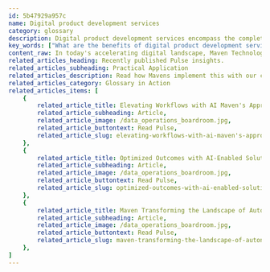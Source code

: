 ```yaml
---
id: 5b47929a957c
name: Digital product development services
category: glossary
description: Digital product development services encompass the complete process of bringing innovative user-centric digital solutions to life, from ideation and design through to rapid prototyping and market-ready deployment, enhancing user engagement and providing businesses with a competitive technological edge.
key_words: ["What are the benefits of digital product development services for businesses", "How digital product development enhances user experience", "What is the lifecycle of digital product development at Maven Technologies", "How does Maven Technologies address end-user needs in digital products", "What innovative technologies does Maven Technologies use in product development", "Why is speed of innovation important in digital product engineering", "How does rapid prototyping improve digital product development", "What strategies does Maven Technologies use to retain a competitive edge", "How to leverage technology for customized user experiences", "How do digital product development services impact business productivity."]
content_raw: In today's accelerating digital landscape, Maven Technologies offers a wide range of digital product development services that span the full lifecycle from concept to deployment. These services focus on understanding your end-users' needs and leveraging innovative technology solutions to address them, bolstering the overall user experience. Digital product development is a multifaceted process that involves envisioning, designing, prototyping, creating and delivering new digital avenues for user interaction. The primary aim is to engage users with a synchronized blend of aesthetics and utility. Maven's digital product development services place end-user needs at the core, designing products that align with their expectations and requirements. The intrinsic benefits of digital product development services lie in the speed of innovation. In the current business environment, where agility and swift response to market changes are pivotal, elaborative digital product engineering can often be exhaustive and time-consuming. Maven's digital product development services expedite prototype development, allowing quick user testing and validation. Maven understands that in an increasingly digital-first world, maintaining a dynamic and engaging user experience is key to retaining a competitive edge. With our proficient digital product development services, we enable businesses to harness the power of technology to deliver unique and customized user experiences. Our team of skilled professionals is dedicated to providing exceptional digital product development services, implementing state-of-the-art technologies, and driving measurable results. Trust Maven Technologies to guide your business through the complexities of digital product development and unlock new potentials in your technology strategy. Experience the business advantage of engaging with elite technology executed by rate professionals, and watch your productivity soar in the modern world. Invest in your future with Maven; we build and deliver value at scale to businesses of all sizes.
related_articles_heading: Recently published Pulse insights.
related_articles_subheading: Practical Application
related_articles_description: Read how Mavens implement this with our clients.
related_articles_category: Glossary in Action
related_articles_items: [
	{
		related_article_title: Elevating Workflows with AI Maven's Approach,
		related_article_subheading: Article,
		related_article_image: /data_operations_boardroom.jpg,
		related_article_buttontext: Read Pulse,
		related_article_slug: elevating-workflows-with-ai-maven's-approach
	},
	{
		related_article_title: Optimized Outcomes with AI-Enabled Solutions,
		related_article_subheading: Article,
		related_article_image: /data_operations_boardroom.jpg,
		related_article_buttontext: Read Pulse,
		related_article_slug: optimized-outcomes-with-ai-enabled-solutions
	},
	{
		related_article_title: Maven Transforming the Landscape of Autonomous Vehicles,
		related_article_subheading: Article,
		related_article_image: /data_operations_boardroom.jpg,
		related_article_buttontext: Read Pulse,
		related_article_slug: maven-transforming-the-landscape-of-autonomous-vehicles
	},
]
---
```

